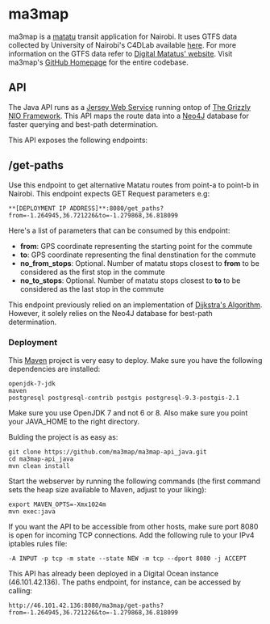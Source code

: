 # ma3map

ma3map is a [matatu](http://en.wikipedia.org/wiki/Matatu) transit application for Nairobi. It uses GTFS data collected by University of Nairobi's C4DLab available [here](http://www.gtfs-data-exchange.com/agency/university-of-nairobi-c4dlab/). For more information on the GTFS data refer to [Digital Matatus' website](http://www.digitalmatatus.com/). Visit ma3map's [GitHub Homepage](https://www.github.com/ma3map) for the entire codebase.

## API

The Java API runs as a [Jersey Web Service](https://jersey.java.net) running ontop of [The Grizzly NIO Framework](https://grizzly.java.net). This API maps the route data into a [Neo4J](https://neo4j.com) database for faster querying and best-path determination.

This API exposes the following endpoints:

/get-paths
---------

Use this endpoint to get alternative Matatu routes from point-a to point-b in Nairobi. This endpoint expects GET Request parameters e.g:

    **[DEPLOYMENT IP ADDRESS]**:8080/get_paths?from=-1.264945,36.721226&to=-1.279868,36.818099

Here's a list of parameters that can be consumed by this endpoint:

* **from**: GPS coordinate representing the starting point for the commute
* **to**: GPS coordinate representing the final denstination for the commute
* **no_from_stops**: Optional. Number of matatu stops closest to **from** to be considered as the first stop in the commute
* **no_to_stops**: Optional. Number of matatu stops closest to **to** to be considered as the last stop in the commute

This endpoint previously relied on an implementation of [Dijkstra's Algorithm](https://en.wikipedia.org/wiki/Dijkstra%27s_algorithm). However, it solely relies on the Neo4J database for best-path determination.

### Deployment

This [Maven](https://maven.apache.org) project is very easy to deploy. Make sure you have the following dependencies are installed:

    openjdk-7-jdk
    maven
    postgresql postgresql-contrib postgis postgresql-9.3-postgis-2.1

Make sure you use OpenJDK 7 and not 6 or 8. Also make sure you point your JAVA_HOME to the right directory.

Bulding the project is as easy as:

    git clone https://github.com/ma3map/ma3map-api_java.git
    cd ma3map-api_java
    mvn clean install

Start the webserver by running the following commands (the first command sets the heap size available to Maven, adjust to your liking):

    export MAVEN_OPTS=-Xmx1024m
    mvn exec:java

If you want the API to be accessible from other hosts, make sure port 8080 is open for incoming TCP connections. Add the following rule to your IPv4 iptables rules file:

    -A INPUT -p tcp -m state --state NEW -m tcp --dport 8080 -j ACCEPT

This API has already been deployed in a Digital Ocean instance (46.101.42.136). The paths endpoint, for instance, can be accessed by calling:

    http://46.101.42.136:8080/ma3map/get-paths?from=-1.264945,36.721226&to=-1.279868,36.818099
